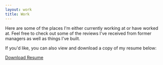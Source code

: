 ```yaml
---
layout: work
title: Work
---
```

Here are some of the places I'm either currently working at or have worked at. Feel free to check out some of the reviews I've received from former managers as well as things I've built.

If you'd like, you can also view and download a copy of my resume below:
<div>
<a class="button" href="https://www.dropbox.com/s/tpcpod6d82bssrr/John%20Long%20Resume.pdf?dl=0"><i class="fas fa-file-alt"></i> Download Resume</a>
</div>
